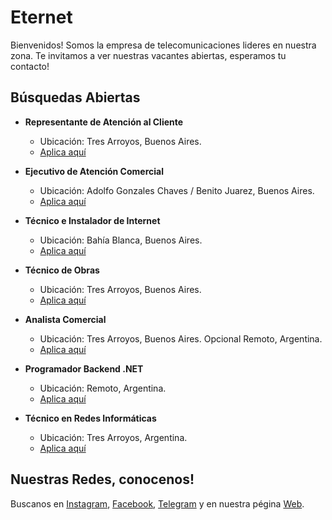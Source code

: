 # Eternet 

Bienvenidos! Somos la empresa de telecomunicaciones lideres en nuestra zona. Te invitamos a ver nuestras vacantes abiertas, esperamos tu contacto!

## Búsquedas Abiertas

- **Representante de Atención al Cliente**
  - Ubicación: Tres Arroyos, Buenos Aires.
  - [Aplica aquí](https://forms.office.com/r/Y1GLShFGjW)

- **Ejecutivo de Atención Comercial**
  - Ubicación: Adolfo Gonzales Chaves / Benito Juarez, Buenos Aires.
  - [Aplica aquí](https://forms.office.com/r/Q4RxL09szP)

- **Técnico e Instalador de Internet**
  - Ubicación: Bahía Blanca, Buenos Aires.
  - [Aplica aquí](https://forms.office.com/r/NrHqWuqF8C)

- **Técnico de Obras**
  - Ubicación: Tres Arroyos, Buenos Aires.
  - [Aplica aquí](https://forms.office.com/r/xRxdYjXuLu)

- **Analista Comercial**
  - Ubicación: Tres Arroyos, Buenos Aires. Opcional Remoto, Argentina.
  - [Aplica aquí](https://forms.office.com/r/adGSQr28pX)

- **Programador Backend .NET**
  - Ubicación: Remoto, Argentina.
  - [Aplica aquí](https://forms.office.com/r/qAwvUKe3F7)

- **Técnico en Redes Informáticas**
  - Ubicación: Tres Arroyos, Argentina.
  - [Aplica aquí](https://forms.office.com/r/TFdq8JkPL2)

    


## Nuestras Redes, conocenos!

Buscanos en [Instagram](https://www.instagram.com/eternet.oficial/), [Facebook](https://www.facebook.com/Eternet.Oficial/), [Telegram](https://t.me/EternetSRL_bot) y en nuestra pégina [Web](https://www.eternet.com.ar/).
